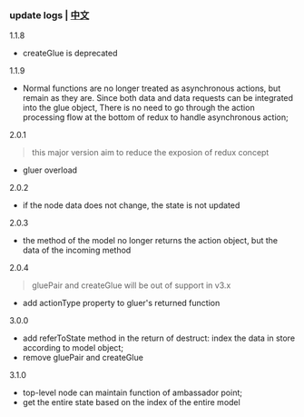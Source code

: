 ### update logs | [中文](https://github.com/ZhouYK/glue-redux/blob/master/zh-cn/log.md)
1.1.8
- createGlue is deprecated

1.1.9
- Normal functions are no longer treated as asynchronous actions, but remain as they are. Since both data and data requests can be integrated into the glue object,
  There is no need to go through the action processing flow at the bottom of redux to handle asynchronous action;

2.0.1
> this major version aim to reduce the exposion of redux concept
- gluer overload

2.0.2
- if the node data does not change, the state is not updated

2.0.3
- the method of the model no longer returns the action object, but the data of the incoming method

2.0.4
> gluePair and createGlue will be out of support in v3.x
- add actionType property to gluer's returned function

3.0.0
- add referToState method in the return of destruct: index the data in store according to model object;
- remove gluePair and createGlue

3.1.0
- top-level node can maintain function of ambassador point;
- get the entire state based on the index of the entire model
